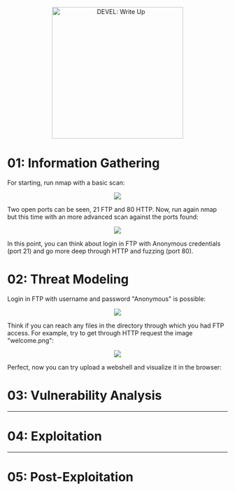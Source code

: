<p align="center">
  <img width="300" src="https://user-images.githubusercontent.com/43796175/107217985-ff302900-69dc-11eb-999b-b1da568d1ff9.jpg" alt="DEVEL: Write Up">
</p>


# 01: Information Gathering

For starting, run nmap with a basic scan:

<p align="center"><img src="https://user-images.githubusercontent.com/43796175/107400057-70e89f80-6acf-11eb-95f3-6870ccbbe0b0.jpg"></p>

Two open ports can be seen, 21 FTP and 80 HTTP. Now, run again nmap but this time with an more advanced scan against the ports found:

<p align="center"><img src="https://user-images.githubusercontent.com/43796175/107400771-274c8480-6ad0-11eb-84f7-7b9a8b83b733.jpg"></p>

In this point, you can think about login in FTP with Anonymous credentials (port 21) and go more deep through HTTP and fuzzing (port 80).

# 02: Threat Modeling

Login in FTP with username and password "Anonymous" is possible:

<p align="center"><img src="https://user-images.githubusercontent.com/43796175/107401864-4bf52c00-6ad1-11eb-9a7b-f795670ea890.jpg"></p>

Think if you can reach any files in the directory through which you had FTP access. For example, try to get through HTTP request the image "welcome.png":

<p align="center"><img src="https://user-images.githubusercontent.com/43796175/107403079-b0fd5180-6ad2-11eb-80f8-092abfe6745e.jpg"></p>

Perfect, now you can try upload a webshell and visualize it in the browser:


# 03: Vulnerability Analysis

---

# 04: Exploitation

---

# 05: Post-Exploitation

